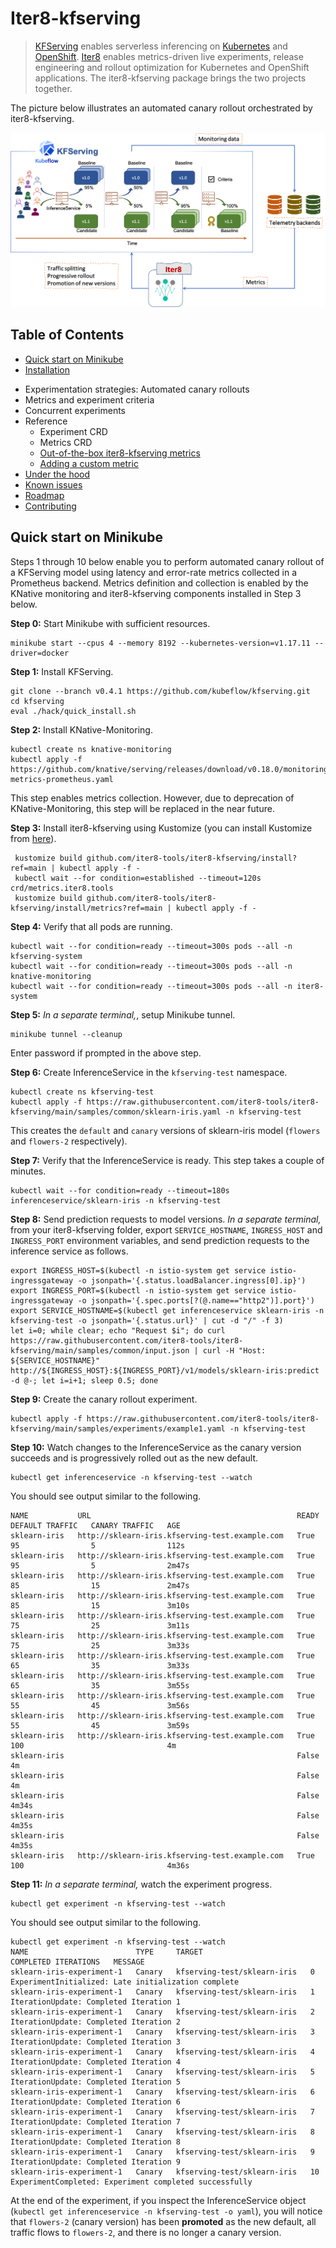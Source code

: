 # Iter8-kfserving
> [KFServing](https://github.com/kubeflow/kfserving) enables serverless inferencing on [Kubernetes](https://kubernetes.io) and [OpenShift](https://www.openshift.com). [Iter8](https://iter8.tools) enables metrics-driven live experiments, release engineering and rollout optimization for Kubernetes and OpenShift applications. The iter8-kfserving package brings the two projects together.

The picture below illustrates an automated canary rollout orchestrated by iter8-kfserving.

![Automated canary rollout orchestrated by iter8-kfserving](docs/images/iter8kfservingquickstart.png)

## Table of Contents
- [Quick start on Minikube](#Quick-start-on-Minikube)
- [Installation](./docs/installation.md)
<!-- - [Anatomy of an Experiment](./docs/anatomy.md) -->
- Experimentation strategies: Automated canary rollouts
- Metrics and experiment criteria
- Concurrent experiments
- Reference
  * Experiment CRD
  * Metrics CRD
  * [Out-of-the-box iter8-kfserving metrics](./docs/metrics_ootb.md)
  * [Adding a custom metric](./docs/metrics_custom.md)
- [Under the hood](./docs/underthehood.md)
- [Known issues](./docs/knownissues.md)
- [Roadmap](./docs/roadmap.md)
- [Contributing](./docs/roadmap.md#Contributing)

## Quick start on Minikube
Steps 1 through 10 below enable you to perform automated canary rollout of a KFServing model using latency and error-rate metrics collected in a Prometheus backend. Metrics definition and collection is enabled by the KNative monitoring and iter8-kfserving components installed in Step 3 below.

**Step 0:** Start Minikube with sufficient resources.
```
minikube start --cpus 4 --memory 8192 --kubernetes-version=v1.17.11 --driver=docker
```

**Step 1:** Install KFServing.
```
git clone --branch v0.4.1 https://github.com/kubeflow/kfserving.git
cd kfserving
eval ./hack/quick_install.sh
```

**Step 2:** Install KNative-Monitoring.
```
kubectl create ns knative-monitoring
kubectl apply -f https://github.com/knative/serving/releases/download/v0.18.0/monitoring-metrics-prometheus.yaml
```
This step enables metrics collection. However, due to deprecation of KNative-Monitoring, this step will be replaced in the near future. 

**Step 3:** Install iter8-kfserving using Kustomize (you can install Kustomize from [here](https://kubectl.docs.kubernetes.io/installation/kustomize/)).
```
 kustomize build github.com/iter8-tools/iter8-kfserving/install?ref=main | kubectl apply -f -
 kubectl wait --for condition=established --timeout=120s crd/metrics.iter8.tools
 kustomize build github.com/iter8-tools/iter8-kfserving/install/metrics?ref=main | kubectl apply -f -
```

**Step 4:** Verify that all pods are running.
```
kubectl wait --for condition=ready --timeout=300s pods --all -n kfserving-system
kubectl wait --for condition=ready --timeout=300s pods --all -n knative-monitoring
kubectl wait --for condition=ready --timeout=300s pods --all -n iter8-system
```

**Step 5:** *In a separate terminal,*, setup Minikube tunnel.
```
minikube tunnel --cleanup
```
Enter password if prompted in the above step.

**Step 6:** Create InferenceService in the `kfserving-test` namespace.
```
kubectl create ns kfserving-test
kubectl apply -f https://raw.githubusercontent.com/iter8-tools/iter8-kfserving/main/samples/common/sklearn-iris.yaml -n kfserving-test
```
This creates the `default` and `canary` versions of sklearn-iris model (`flowers` and `flowers-2` respectively).

**Step 7:** Verify that the InferenceService is ready. This step takes a couple of minutes.
```
kubectl wait --for condition=ready --timeout=180s inferenceservice/sklearn-iris -n kfserving-test
```

**Step 8:** Send prediction requests to model versions. *In a separate terminal,* from your iter8-kfserving folder, export `SERVICE_HOSTNAME`, `INGRESS_HOST` and `INGRESS_PORT` environment variables, and send prediction requests to the inference service as follows.
```
export INGRESS_HOST=$(kubectl -n istio-system get service istio-ingressgateway -o jsonpath='{.status.loadBalancer.ingress[0].ip}')
export INGRESS_PORT=$(kubectl -n istio-system get service istio-ingressgateway -o jsonpath='{.spec.ports[?(@.name=="http2")].port}')
export SERVICE_HOSTNAME=$(kubectl get inferenceservice sklearn-iris -n kfserving-test -o jsonpath='{.status.url}' | cut -d "/" -f 3)
let i=0; while clear; echo "Request $i"; do curl https://raw.githubusercontent.com/iter8-tools/iter8-kfserving/main/samples/common/input.json | curl -H "Host: ${SERVICE_HOSTNAME}" http://${INGRESS_HOST}:${INGRESS_PORT}/v1/models/sklearn-iris:predict -d @-; let i=i+1; sleep 0.5; done
```

**Step 9:** Create the canary rollout experiment.
```
kubectl apply -f https://raw.githubusercontent.com/iter8-tools/iter8-kfserving/main/samples/experiments/example1.yaml -n kfserving-test
```

**Step 10:** Watch changes to the InferenceService as the canary version succeeds and is progressively rolled out as the new default.
```
kubectl get inferenceservice -n kfserving-test --watch
```

You should see output similar to the following.

```
NAME           URL                                              READY   DEFAULT TRAFFIC   CANARY TRAFFIC   AGE
sklearn-iris   http://sklearn-iris.kfserving-test.example.com   True    95                5                112s
sklearn-iris   http://sklearn-iris.kfserving-test.example.com   True    95                5                2m47s
sklearn-iris   http://sklearn-iris.kfserving-test.example.com   True    85                15               2m47s
sklearn-iris   http://sklearn-iris.kfserving-test.example.com   True    85                15               3m10s
sklearn-iris   http://sklearn-iris.kfserving-test.example.com   True    75                25               3m11s
sklearn-iris   http://sklearn-iris.kfserving-test.example.com   True    75                25               3m33s
sklearn-iris   http://sklearn-iris.kfserving-test.example.com   True    65                35               3m33s
sklearn-iris   http://sklearn-iris.kfserving-test.example.com   True    65                35               3m55s
sklearn-iris   http://sklearn-iris.kfserving-test.example.com   True    55                45               3m56s
sklearn-iris   http://sklearn-iris.kfserving-test.example.com   True    55                45               3m59s
sklearn-iris   http://sklearn-iris.kfserving-test.example.com   True    100                                4m
sklearn-iris                                                    False                                      4m
sklearn-iris                                                    False                                      4m
sklearn-iris                                                    False                                      4m34s
sklearn-iris                                                    False                                      4m35s
sklearn-iris                                                    False                                      4m35s
sklearn-iris   http://sklearn-iris.kfserving-test.example.com   True    100                                4m36s
```

**Step 11:** *In a separate terminal,* watch the experiment progress.
```
kubectl get experiment -n kfserving-test --watch
```

You should see output similar to the following.

```
kubectl get experiment -n kfserving-test --watch
NAME                        TYPE     TARGET                        COMPLETED ITERATIONS   MESSAGE
sklearn-iris-experiment-1   Canary   kfserving-test/sklearn-iris   0                      ExperimentInitialized: Late initialization complete
sklearn-iris-experiment-1   Canary   kfserving-test/sklearn-iris   1                      IterationUpdate: Completed Iteration 1
sklearn-iris-experiment-1   Canary   kfserving-test/sklearn-iris   2                      IterationUpdate: Completed Iteration 2
sklearn-iris-experiment-1   Canary   kfserving-test/sklearn-iris   3                      IterationUpdate: Completed Iteration 3
sklearn-iris-experiment-1   Canary   kfserving-test/sklearn-iris   4                      IterationUpdate: Completed Iteration 4
sklearn-iris-experiment-1   Canary   kfserving-test/sklearn-iris   5                      IterationUpdate: Completed Iteration 5
sklearn-iris-experiment-1   Canary   kfserving-test/sklearn-iris   6                      IterationUpdate: Completed Iteration 6
sklearn-iris-experiment-1   Canary   kfserving-test/sklearn-iris   7                      IterationUpdate: Completed Iteration 7
sklearn-iris-experiment-1   Canary   kfserving-test/sklearn-iris   8                      IterationUpdate: Completed Iteration 8
sklearn-iris-experiment-1   Canary   kfserving-test/sklearn-iris   9                      IterationUpdate: Completed Iteration 9
sklearn-iris-experiment-1   Canary   kfserving-test/sklearn-iris   10                     ExperimentCompleted: Experiment completed successfully
```

At the end of the experiment, if you inspect the InferenceService object (`kubectl get inferenceservice -n kfserving-test -o yaml`), you will notice that `flowers-2` (canary version) has been **promoted** as the new default, all traffic flows to `flowers-2`, and there is no longer a canary version.